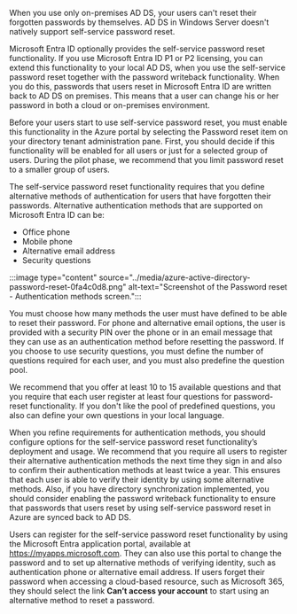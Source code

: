 

When you use only on-premises AD DS, your users can't reset their forgotten passwords by themselves. AD DS in Windows Server doesn't natively support self-service password reset.

Microsoft Entra ID optionally provides the self-service password reset functionality. If you use Microsoft Entra ID P1 or P2 licensing, you can extend this functionality to your local AD DS, when you use the self-service password reset together with the password writeback functionality. When you do this, passwords that users reset in Microsoft Entra ID are written back to AD DS on premises. This means that a user can change his or her password in both a cloud or on-premises environment.

Before your users start to use self-service password reset, you must enable this functionality in the Azure portal by selecting the Password reset item on your directory tenant administration pane. First, you should decide if this functionality will be enabled for all users or just for a selected group of users. During the pilot phase, we recommend that you limit password reset to a smaller group of users.

The self-service password reset functionality requires that you define alternative methods of authentication for users that have forgotten their passwords. Alternative authentication methods that are supported on Microsoft Entra ID can be:

 -  Office phone
 -  Mobile phone
 -  Alternative email address
 -  Security questions

:::image type="content" source="../media/azure-active-directory-password-reset-0fa4c0d8.png" alt-text="Screenshot of the Password reset - Authentication methods screen.":::


You must choose how many methods the user must have defined to be able to reset their password. For phone and alternative email options, the user is provided with a security PIN over the phone or in an email message that they can use as an authentication method before resetting the password. If you choose to use security questions, you must define the number of questions required for each user, and you must also predefine the question pool.

We recommend that you offer at least 10 to 15 available questions and that you require that each user register at least four questions for password-reset functionality. If you don't like the pool of predefined questions, you also can define your own questions in your local language.

When you refine requirements for authentication methods, you should configure options for the self-service password reset functionality’s deployment and usage. We recommend that you require all users to register their alternative authentication methods the next time they sign in and also to confirm their authentication methods at least twice a year. This ensures that each user is able to verify their identity by using some alternative methods. Also, if you have directory synchronization implemented, you should consider enabling the password writeback functionality to ensure that passwords that users reset by using self-service password reset in Azure are synced back to AD DS.

Users can register for the self-service password reset functionality by using the Microsoft Entra application portal, available at https://myapps.microsoft.com. They can also use this portal to change the password and to set up alternative methods of verifying identity, such as authentication phone or alternative email address. If users forget their password when accessing a cloud-based resource, such as Microsoft 365, they should select the link **Can’t access your account** to start using an alternative method to reset a password.
